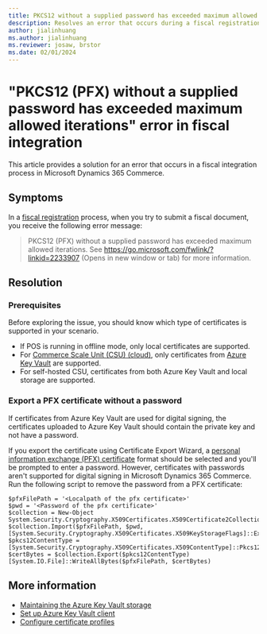 ```yaml
---
title: PKCS12 without a supplied password has exceeded maximum allowed iterations error
description: Resolves an error that occurs during a fiscal registration process in Microsoft Dynamics 365 Commerce.
author: jialinhuang
ms.author: jialinhuang
ms.reviewer: josaw, brstor
ms.date: 02/01/2024
---
```

# "PKCS12 (PFX) without a supplied password has exceeded maximum allowed iterations" error in fiscal integration

This article provides a solution for an error that occurs in a fiscal integration process in Microsoft Dynamics 365 Commerce.

## Symptoms

In a [fiscal registration](/dynamics365/commerce/localizations/dev-itpro/fiscal-integration-for-retail-channel) process, when you try to submit a fiscal document, you receive the following error message:

> PKCS12 (PFX) without a supplied password has exceeded maximum allowed iterations. See https://go.microsoft.com/fwlink/?linkid=2233907 (Opens in new window or tab) for more information.

## Resolution

### Prerequisites

Before exploring the issue, you should know which type of certificates is supported in your scenario.

- If POS is running in offline mode, only local certificates are supported.
- For [Commerce Scale Unit (CSU) (cloud)](/dynamics365/fin-ops-core/dev-itpro/deployment/initialize-retail-channels), only certificates from [Azure Key Vault](/azure/key-vault/general/basic-concepts) are supported.
- For self-hosted CSU, certificates from both Azure Key Vault and local storage are supported.

### Export a PFX certificate without a password

If certificates from Azure Key Vault are used for digital signing, the certificates uploaded to Azure Key Vault should contain the private key and not have a password.

If you export the certificate using Certificate Export Wizard, a [personal information exchange (PFX) certificate](/mem/configmgr/mdm/deploy-use/create-pfx-certificate-profiles) format should be selected and you'll be prompted to enter a password. However, certificates with passwords aren't supported for digital signing in Microsoft Dynamics 365 Commerce. Run the following script to remove the password from a PFX certificate:

```pwsh
$pfxFilePath = '<Localpath of the pfx certificate>'
$pwd = '<Password of the pfx certificate>'
$collection = New-Object System.Security.Cryptography.X509Certificates.X509Certificate2Collection
$collection.Import($pfxFilePath, $pwd, [System.Security.Cryptography.X509Certificates.X509KeyStorageFlags]::Exportable)
$pkcs12ContentType = [System.Security.Cryptography.X509Certificates.X509ContentType]::Pkcs12
$certBytes = $collection.Export($pkcs12ContentType)
[System.IO.File]::WriteAllBytes($pfxFilePath, $certBytes)
```

## More information

- [Maintaining the Azure Key Vault storage](https://support.microsoft.com/topic/maintaining-azure-key-vault-storage-ebd478ba-446e-61cc-4a17-39c1a64cc2d6)
- [Set up Azure Key Vault client](/dynamics365/finance/localizations/global/setting-up-azure-key-vault-client)
- [Configure certificate profiles](/dynamics365/commerce/localizations/global/certificate-profiles-for-retail-stores)
